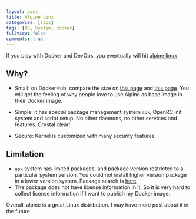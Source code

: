 ```yaml
---
layout: post
title: Alpine Linx
categories: [Tips]
tags: [OS, System, Docker]
fullview: false
comments: true
---
```


If you play with Docker and DevOps, you eventually will hit [alpine linux](https://alpinelinux.org/)

## Why?

* Small: on DockerHub, compare the size on [this page](https://hub.docker.com/r/library/alpine/tags/) and [this page](https://hub.docker.com/r/library/ubuntu/tags/). You will get the feeling of why people love to use Alpine as base image in their Docker image.

* Simple: it has special package management system `apk`, OpenRC init system and script setup. No other daemons, no other services and features. Crystal clear!

* Secure: Kernel is customized with many security features. 

## Limitation

* `apk` system has limited packages, and package version restricted to a particular system version. You could not install higher version package in a lower version system. Package search is [here](https://pkgs.alpinelinux.org/packages)
* The package does not have license information in it. So it is very hard to collect license information if I want to publish my Docker image.

Overall, alpine is a great Linux distribution. I may have more post about it in the future. 